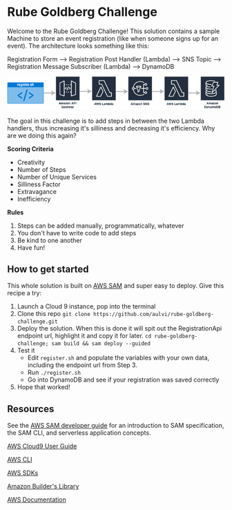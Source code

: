 # Rube Goldberg Challenge

Welcome to the Rube Goldberg Challenge! This solution contains a sample Machine to store an event registration (like when someone signs up for an event). The architecture looks something like this:

Registration Form --> Registration Post Handler (Lambda) --> SNS Topic --> Registration Message Subscriber (Lambda) --> DynamoDB

![Alt text](./rube-goldberg-arch-v1.png?raw=true "Something like this")

The goal in this challenge is to add steps in between the two Lambda handlers, thus increasing it's silliness and decreasing it's efficiency. Why are we doing this again?

__Scoring Criteria__

* Creativity
* Number of Steps
* Number of Unique Services
* Silliness Factor
* Extravagance
* Inefficiency

__Rules__

1. Steps can be added manually, programmatically, whatever
2. You don't have to write code to add steps
3. Be kind to one another
3. Have fun!

## How to get started

This whole solution is built on [AWS SAM](https://docs.aws.amazon.com/serverless-application-model/index.html) and super easy to deploy. Give this recipe a try:

1. Launch a Cloud 9 instance, pop into the terminal
2. Clone this repo
    `git clone https://github.com/aulvi/rube-goldberg-challenge.git`
3. Deploy the solution. When this is done it will spit out the RegistrationApi endpoint url, highlight it and copy it for later.
    `cd rube-goldberg-challenge; sam build && sam deploy --guided`
4. Test it
    * Edit `register.sh` and populate the variables with your own data, including the endpoint url from Step 3.
    * Run `./register.sh`
    * Go into DynamoDB and see if your registration was saved correctly
5. Hope that worked!

## Resources

See the [AWS SAM developer guide](https://docs.aws.amazon.com/serverless-application-model/latest/developerguide/what-is-sam.html) for an introduction to SAM specification, the SAM CLI, and serverless application concepts.

[AWS Cloud9 User Guide](https://docs.aws.amazon.com/cloud9/latest/user-guide/welcome.html)

[AWS CLI](https://docs.aws.amazon.com/cli/index.html?nc2=h_ql_doc_cli)

[AWS SDKs](https://aws.amazon.com/tools/)

[Amazon Builder's Library](https://aws.amazon.com/builders-library)

[AWS Documentation](https://docs.aws.amazon.com/index.html)
